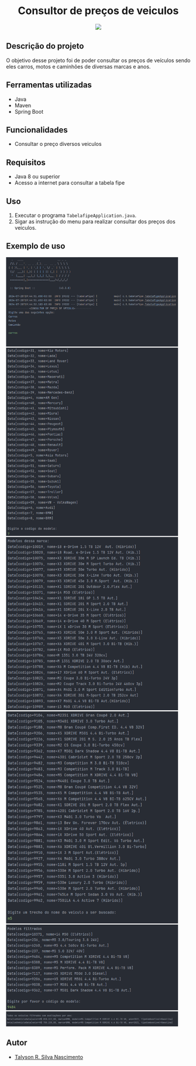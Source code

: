 
# <h1 align="center">Consultor de preços de veiculos </h1>

<p align="center">
   <img src="https://img.shields.io/badge/build-CONCLUIDO-brightgreen?style=for-the-badge&logo=DESENVOLVIMENTO%20&logoColor=500%2C100%2C100&label=STATUS%20"/> </p>
</P>

## Descrição do projeto

<p align="justify">
    O objetivo desse projeto foi de poder consultar os preços de veículos sendo eles carros, motos e caminhões de diversas marcas e anos.
</p>

## Ferramentas utilizadas
- Java 
- Maven
- Spring Boot

## Funcionalidades
- Consultar o preço diversos veiculos

## Requisitos
- Java 8 ou superior
- Acesso a internet para consultar a tabela fipe

## Uso
1. Executar o programa `TabelafipeApplication.java`.
2. Sigar as instrução do menu para realizar consultar dos preços dos veiculos.

## Exemplo de uso


<img width="470" src="img/part1.png">
<br>
<img width="470" src="img/part2.png">
<br>
<img width="470" src="img/part3.png">
<br>
<img width="470" src="img/part4.png">
<br>
<img width="470" src="img/part5.png">
<br>
<img width="470" src="img/part6.png">

## Autor
- [Talyson R. Silva Nascimento](https://github.com/TalysonSilva)

